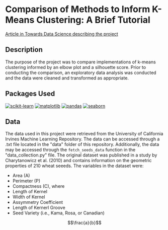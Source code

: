 # Comparison of Methods to Inform K-Means Clustering: A Brief Tutorial

[Article in Towards Data Science describing the project](https://medium.com/towards-data-science/comparison-of-methods-to-inform-k-means-clustering-a830cdc8db50)

## Description

The purpose of the project was to compare implementations of k-means clustering informed by an elbow plot and a silhouette score. Prior to conducting the comparison, an exploratory data analysis was conducted and the data were cleaned and transformed as appropriate. 

## Packages Used

[![scikit-learn](https://img.shields.io/badge/scikit_learn-1.4.1-orange.svg)](https://scikit-learn.org/stable/) [![matplotlib](https://img.shields.io/badge/matplotlib-3.3.4-blue.svg)](https://matplotlib.org/) [![pandas](https://img.shields.io/badge/pandas-1.2.1-darkblue.svg)](https://pandas.pydata.org/) [![seaborn](https://img.shields.io/badge/seaborn-0.11.1-lightblue.svg)](https://seaborn.pydata.org/)

## Data

The data used in this project were retrieved from the University of California Irvines Machine Learning Repository. The data can be accessed through a .txt file located in the "data" folder of this repository. Additionally, the data may be accessed through the `fetch_seeds_data` function in the "data_collection.py" file. The original dataset was published in a study by Charytanowicz et al. (2010) and contains information on the geometric properties of 210 wheat seeeds. The variables in the dataset were:
- Area (A)
- Perimeter (P)
- Compactness (C), where 
- Length of Kernel
- Width of Kernel
- Assymmetry Coefficient
- Length of Kernerl Groove
- Seed Variety (i.e., Kama, Rosa, or Canadian)

$$\frac{a}{b}$$
